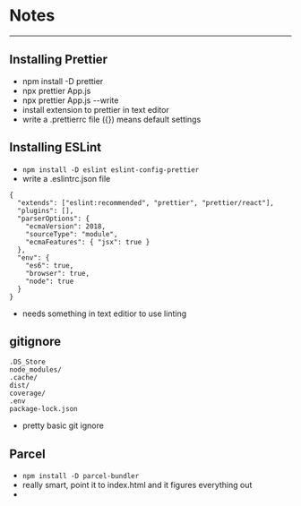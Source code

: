 # Notes

---

## Installing Prettier

- npm install -D prettier
- npx prettier App.js
- npx prettier App.js --write
- install extension to prettier in text editor
- write a .prettierrc file ({}) means default settings

## Installing ESLint

- `npm install -D eslint eslint-config-prettier`
- write a .eslintrc.json file
```
{
  "extends": ["eslint:recommended", "prettier", "prettier/react"],
  "plugins": [],
  "parserOptions": {
    "ecmaVersion": 2018,
    "sourceType": "module",
    "ecmaFeatures": { "jsx": true }
  },
  "env": {
    "es6": true,
    "browser": true,
    "node": true
  }
}
```
- needs something in text editior to use linting

## gitignore

```
.DS_Store
node_modules/
.cache/
dist/
coverage/
.env
package-lock.json
```
- pretty basic git ignore

## Parcel

- `npm install -D parcel-bundler`
- really smart, point it to index.html and it figures everything out
-
